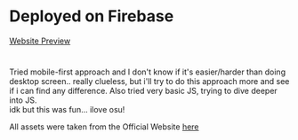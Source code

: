 # Deployed on Firebase

[Website Preview](https://osu-nevz.web.app/)

#

Tried mobile-first approach and I don't know if it's easier/harder than doing desktop screen.. really clueless, but i'll try to do this approach more and see if i can find any difference. Also tried very basic JS, trying to dive deeper into JS.  
idk but this was fun... ilove osu!

All assets were taken from the Official Website [here](https://osu.ppy.sh/home)
